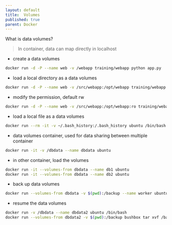 ```yaml
---
layout: default
title:  Volumes
published: true
parent: Docker
---
```


What is data volumes?
 > In container, data can map directly in localhost

* create a data volumes

```sh
docker run -d -P --name web -v /webapp training/webapp python app.py
```

* load a local directory as a data volumes

```sh
docker run -d -P --name web -v /src/webapp:/opt/webapp training/webapp python app.py
```

* modify the permission, default rw

```sh
docker run -d -P --name web -v /src/webapp:/opt/webapp:ro training/webapp python app.py
```

* load a local file as a data volumes

```sh
docker run --rm -it -v ~/.bash_history:/.bash_history ubuntu /bin/bash
```

* data volumes container, used for data sharing between multiple container

```sh
docker run -it -v /dbdata --name dbdata ubuntu
```

* in other container, load the volumes

```sh
docker run -it --volumes-from dbdata --name db1 ubuntu
docker run -it --volumes-from dbdata --name db2 ubuntu
```

* back up data volumes

```sh
docker run --volumes-from dbdata -v $(pwd):/backup --name worker ubuntu tar cvf /backup/backup.tar /dbdata
```

* resume the data volumes

```sh
docker run -v /dbdata --name dbdata2 ubuntu /bin/bash
docker run --volumes-from dbdata2 -v $(pwd):/backup bushbox tar xvf /backup/backup.tar
```
